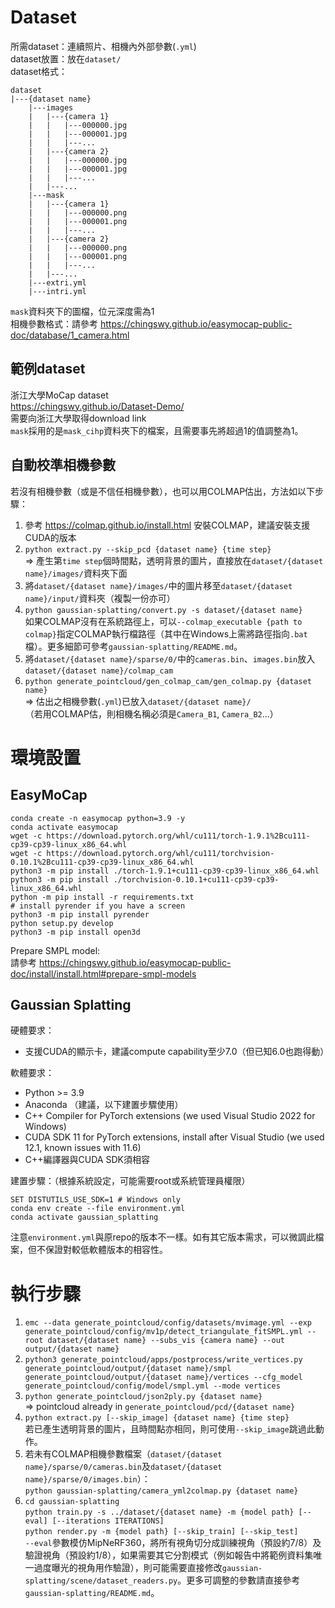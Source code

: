 # Dataset
所需dataset：連續照片、相機內外部參數(`.yml`)  
dataset放置：放在`dataset/`  
dataset格式：
```
dataset
|---{dataset name}
    |---images
    |   |---{camera 1}
    |   |   |---000000.jpg
    |   |   |---000001.jpg
    |   |   |---...
    |   |---{camera 2}
    |   |   |---000000.jpg
    |   |   |---000001.jpg
    |   |   |---...
    |   |---...
    |---mask
    |   |---{camera 1}
    |   |   |---000000.png
    |   |   |---000001.png
    |   |   |---...
    |   |---{camera 2}
    |   |   |---000000.png
    |   |   |---000001.png
    |   |   |---...
    |   |---...
    |---extri.yml
    |---intri.yml
```
`mask`資料夾下的圖檔，位元深度需為1  
相機參數格式：請參考 https://chingswy.github.io/easymocap-public-doc/database/1_camera.html

## 範例dataset
浙江大學MoCap dataset  
https://chingswy.github.io/Dataset-Demo/  
需要向浙江大學取得download link  
`mask`採用的是`mask_cihp`資料夾下的檔案，且需要事先將超過1的值調整為1。

## 自動校準相機參數

若沒有相機參數（或是不信任相機參數），也可以用COLMAP估出，方法如以下步驟：
1. 參考 https://colmap.github.io/install.html 安裝COLMAP，建議安裝支援CUDA的版本
2. `python extract.py --skip_pcd {dataset name} {time step}`  
=> 產生第`time step`個時間點，透明背景的圖片，直接放在`dataset/{dataset name}/images/`資料夾下面
3. 將`dataset/{dataset name}/images/`中的圖片移至`dataset/{dataset name}/input/`資料夾（複製一份亦可）
4. `python gaussian-splatting/convert.py -s dataset/{dataset name}`  
如果COLMAP沒有在系統路徑上，可以`--colmap_executable {path to colmap}`指定COLMAP執行檔路徑（其中在Windows上需將路徑指向`.bat`檔）。更多細節可參考`gaussian-splatting/README.md`。
5. 將`dataset/{dataset name}/sparse/0/`中的`cameras.bin`、`images.bin`放入`dataset/{dataset name}/colmap_cam`
6. `python generate_pointcloud/gen_colmap_cam/gen_colmap.py {dataset name}`  
=> 估出之相機參數(`.yml`)已放入`dataset/{dataset name}/`  
（若用COLMAP估，則相機名稱必須是`Camera_B1`, `Camera_B2`...）

# 環境設置

## EasyMoCap

```shell
conda create -n easymocap python=3.9 -y
conda activate easymocap
wget -c https://download.pytorch.org/whl/cu111/torch-1.9.1%2Bcu111-cp39-cp39-linux_x86_64.whl
wget -c https://download.pytorch.org/whl/cu111/torchvision-0.10.1%2Bcu111-cp39-cp39-linux_x86_64.whl
python3 -m pip install ./torch-1.9.1+cu111-cp39-cp39-linux_x86_64.whl
python3 -m pip install ./torchvision-0.10.1+cu111-cp39-cp39-linux_x86_64.whl
python -m pip install -r requirements.txt
# install pyrender if you have a screen
python3 -m pip install pyrender
python setup.py develop
python3 -m pip install open3d
```
Prepare SMPL model:  
請參考 https://chingswy.github.io/easymocap-public-doc/install/install.html#prepare-smpl-models

## Gaussian Splatting

硬體要求：
* 支援CUDA的顯示卡，建議compute capability至少7.0（但已知6.0也跑得動）

軟體要求：
* Python >= 3.9
* Anaconda （建議，以下建置步驟使用）
* C++ Compiler for PyTorch extensions (we used Visual Studio 2022 for Windows)
* CUDA SDK 11 for PyTorch extensions, install after Visual Studio (we used 12.1, known issues with 11.6)
* C++編譯器與CUDA SDK須相容

建置步驟：（根據系統設定，可能需要root或系統管理員權限）
```shell
SET DISTUTILS_USE_SDK=1 # Windows only
conda env create --file environment.yml
conda activate gaussian_splatting
```
注意`environment.yml`與原repo的版本不一樣。如有其它版本需求，可以微調此檔案，但不保證對較低軟體版本的相容性。

# 執行步驟

1. `emc --data generate_pointcloud/config/datasets/mvimage.yml --exp generate_pointcloud/config/mv1p/detect_triangulate_fitSMPL.yml --root dataset/{dataset name} --subs_vis {camera name} --out output/{dataset name}`
2. `python3 generate_pointcloud/apps/postprocess/write_vertices.py generate_pointcloud/output/{dataset name}/smpl generate_pointcloud/output/{dataset name}/vertices --cfg_model generate_pointcloud/config/model/smpl.yml --mode vertices`
3. `python generate_pointcloud/json2ply.py {dataset name}`  
=> pointcloud already in `generate_pointcloud/pcd/{dataset name}`
4. `python extract.py [--skip_image] {dataset name} {time step}`  
若已產生透明背景的圖片，且時間點亦相同，則可使用`--skip_image`跳過此動作。
5. 若未有COLMAP相機參數檔案（`dataset/{dataset name}/sparse/0/cameras.bin`及`dataset/{dataset name}/sparse/0/images.bin`）：  
`python gaussian-splatting/camera_yml2colmap.py {dataset name}`
6. `cd gaussian-splatting`  
`python train.py -s ../dataset/{dataset name} -m {model path} [--eval] [--iterations ITERATIONS]`  
`python render.py -m {model path} [--skip_train] [--skip_test]`  
`--eval`參數模仿MipNeRF360，將所有視角切分成訓練視角（預設約7/8）及驗證視角（預設約1/8），如果需要其它分割模式（例如報告中將範例資料集唯一過度曝光的視角用作驗證），則可能需要直接修改`gaussian-splatting/scene/dataset_readers.py`。更多可調整的參數請直接參考`gaussian-splatting/README.md`。
